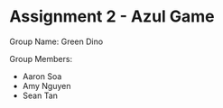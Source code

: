 # Assignment 2 - Azul Game

Group Name: Green Dino

Group Members:
- Aaron Soa
- Amy Nguyen
- Sean Tan

